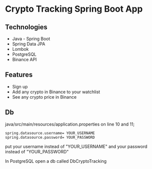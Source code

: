 # Crypto Tracking Spring Boot App

## Technologies

* Java - Spring Boot
* Spring Data JPA
* Lombok
* PostgreSQL
* Binance API

## Features

* Sign up
* Add any crypto in Binance to your watchlist
* See any crypto price in Binance

## Db

java/src/main/resources/application.properties on line 10 and 11;

```properties
spring.datasource.username= YOUR_USERNAME
spring.datasource.password= YOUR_PASSWORD
```

put your username instead of "YOUR_USERNAME" and your password instead of "YOUR_PASSWORD"

In PostgreSQL open a db called DbCryptoTracking
